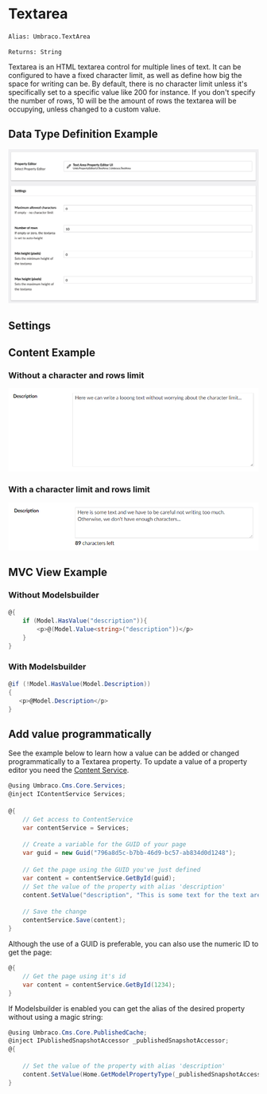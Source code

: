 # Textarea

`Alias: Umbraco.TextArea`

`Returns: String`

Textarea is an HTML textarea control for multiple lines of text. It can be configured to have a fixed character limit, as well as define how big the space for writing can be. By default, there is no character limit unless it's specifically set to a specific value like 200 for instance. If you don't specify the number of rows, 10 will be the amount of rows the textarea will be occupying, unless changed to a custom value.

## Data Type Definition Example

![Textarea Data Type Definition](images/Textarea-Setup.png)

## Settings

## Content Example

### Without a character and rows limit

![Textarea Content Example](../../../../../../10/umbraco-cms/fundamentals/backoffice/property-editors/built-in-property-editors/images/Textarea-Content-v8.png)

### With a character limit and rows limit

![Textbox Content Example With Limits](../../../../../../10/umbraco-cms/fundamentals/backoffice/property-editors/built-in-property-editors/images/Textarea-Content-Limit-v8.png)

## MVC View Example

### Without Modelsbuilder

```csharp
@{
    if (Model.HasValue("description")){
        <p>@(Model.Value<string>("description"))</p>
    }
}
```

### With Modelsbuilder

```csharp
@if (!Model.HasValue(Model.Description))
{
   <p>@Model.Description</p>
}
```

## Add value programmatically

See the example below to learn how a value can be added or changed programmatically to a Textarea property. To update a value of a property editor you need the [Content Service](https://apidocs.umbraco.com/v14/csharp/api/Umbraco.Cms.Core.Services.ContentService.html).

```csharp
@using Umbraco.Cms.Core.Services;
@inject IContentService Services;

@{
    // Get access to ContentService
    var contentService = Services;

    // Create a variable for the GUID of your page
    var guid = new Guid("796a8d5c-b7bb-46d9-bc57-ab834d0d1248");

    // Get the page using the GUID you've just defined
    var content = contentService.GetById(guid);
    // Set the value of the property with alias 'description'
    content.SetValue("description", "This is some text for the text area!");

    // Save the change
    contentService.Save(content);
}
```

Although the use of a GUID is preferable, you can also use the numeric ID to get the page:

```csharp
@{
    // Get the page using it's id
    var content = contentService.GetById(1234); 
}
```

If Modelsbuilder is enabled you can get the alias of the desired property without using a magic string:

```csharp
@using Umbraco.Cms.Core.PublishedCache;
@inject IPublishedSnapshotAccessor _publishedSnapshotAccessor;
@{

    // Set the value of the property with alias 'description'
    content.SetValue(Home.GetModelPropertyType(_publishedSnapshotAccessor, x => x.Description).Alias, "This is some text for the text area!");
}
```
